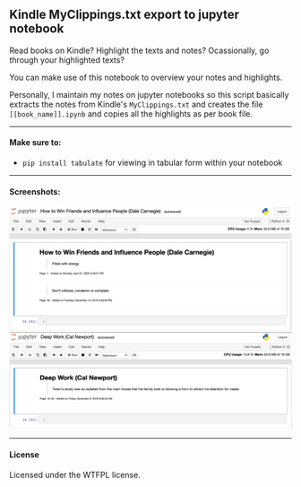 ## Kindle MyClippings.txt export to jupyter notebook

Read books on Kindle? Highlight the texts and notes? Ocassionally, go through your highlighted texts?

You can make use of this notebook to overview your notes and highlights.

Personally, I maintain my notes on jupyter notebooks so this script basically extracts the notes from Kindle's `MyClippings.txt` and creates the file `[[book_name]].ipynb` and copies all the highlights as per book file.

------

#### Make sure to:

- `pip install tabulate` for viewing in tabular form within your notebook

--- 
#### Screenshots:
![kindle-clipping-extract1](./screenshots/sc1.png?raw=true)
![kindle-clipping-extract2](./screenshots/sc2.png?raw=true)

---
#### License
Licensed under the WTFPL license.

